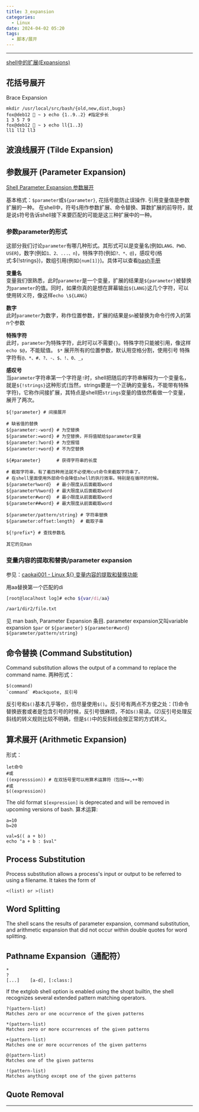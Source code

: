 ```yaml
---
title: 3_expansion
categories:
  - Linux
date: 2024-04-02 05:20
tags:
  - 脚本/展开
---
```


---

[shell中的扩展(Expansions)](https://opengers.github.io/linux/linux-shell-brace-parameter-command-pathname-expansion/)
## 花括号展开
Brace Expansion
```shell
mkdir /usr/local/src/bash/{old,new,dist,bugs}
fox@deb12  ~ ❯ echo {1..9..2} #指定步长
1 3 5 7 9
fox@deb12  ~ ❯ echo ll{1..3} 
ll1 ll2 ll3

```

## 波浪线展开 (Tilde Expansion)
## 参数展开 (Parameter Expansion)
[Shell Parameter Expansion 参数展开](https://xstarcd.github.io/wiki/shell/ShellParameterExpansion.html)

基本格式：`$parameter`或`${parameter}`, 花括号能防止误操作. 引用变量值是参数扩展的一种。
在shell中，符号`$`用作参数扩展、命令替换、算数扩展的前导符，就是说`$`符号告诉shell接下来要匹配的可能是这三种扩展中的一种。
### 参数parameter的形式

这部分我们讨论`parameter`有哪几种形式。其形式可以是变量名(例如`LANG、PWD、USER`)，数字(例如`1、2、...、n`)，特殊字符(例如`?、*、@`)，感叹号(格式:${!strings})，数组引用(例如`{num[1]}`)。具体可以查看[bash手册](https://www.gnu.org/software/bash/manual/bash.html#Shell-Parameters)

**变量名**  
变量我们很熟悉，此时`parameter`是一个变量，扩展的结果是`${parameter}`被替换为`parameter`的值。同时，如果你真的是想在屏幕输出`${LANG}`这几个字符，可以使用转义符，像这样`echo \${LANG}`

**数字**  
此时`parameter`为数字，称作位置参数，扩展的结果是`$n`被替换为命令行传入的第n个参数

**特殊字符**  
此时，`parameter`为特殊字符，此时可以不需要`{}`。特殊字符只能被引用，像这样`echo $@`，不能赋值。 `$*` 展开所有的位置参数，默认用空格分割，使用引号 特殊字符有`@、*、#、?、-、$、!、0、_`，

**感叹号**  
当`parameter`字符串第一个字符是`!`时，shell把随后的字符串解释为一个变量名，就是`${!strings}`这种形式(当然，strings要是一个正确的变量名，不能带有特殊字符)，它称作间接扩展，其特点是shell把`strings`变量的值依然看做一个变量，展开了两次。
```shell
${!parameter} # 间接展开

# 缺省值的替换
${parameter:-word} # 为空替换
${parameter:=word} # 为空替换，并将值赋给$parameter变量
${parameter:?word} # 为空报错
${parameter:+word} # 不为空替换

${#parameter}      # 获得字符串的长度

# 截取字符串，有了着四种用法就不必使用cut命令来截取字符串了。
# 在shell里面使用外部命令会降低shell的执行效率。特别是在循环的时候。
${parameter%word}  # 最小限度从后面截取word
${parameter%%word} # 最大限度从后面截取word
${parameter#word}  # 最小限度从前面截取word
${parameter##word} # 最大限度从前面截取word

${parameter/pattern/string} # 字符串替换
${parameter:offset:length}  # 截取子串

${!prefix*} # 查找参数名

其它的见man
```
### 变量内容的提取和替换/parameter expansion
参见：[caokai001 - Linux ${} 变量内容的提取和替换功能](https://www.jianshu.com/p/cbc7177cfc31)

用aa替换第一个匹配的di
```bash
[root@localhost log]# echo ${var/di/aa}

/aar1/dir2/file.txt
```
见 man bash, Parameter Expansion 条目. parameter expansion又叫variable expansion
`$par` or `${parameter}`
`${parameter#word}`
`${parameter/pattern/string}`

## 命令替换 (Command Substitution)
Command substitution allows the output of a command to replace the command name.
两种形式：
```shell
$(command)
`command` #backquote, 反引号
```
反引号和`$()`基本几乎等价，但尽量使用`$()`。反引号有两点不方便之处：(1)命令替换嵌套或者是包含引号的时候，反引号很麻烦，不如`$()`易读。(2)反引号处理反斜线的转义规则比较不明确，但是`$()`中的反斜线会按正常的方式转义。
## 算术展开 (Arithmetic Expansion)

形式：
```shell
let命令
#或
((expresssion)) # 在双括号里可以用算术运算符（包括+=,++等）
#或
$((expression))
```
The old format `$[expression]` is deprecated and will be removed in upcoming versions of bash.
算术运算:
```shell
a=10
b=20

val=$(( a + b))
echo "a + b : $val"
```

## Process Substitution
Process substitution allows a process's input or output to be referred to using a filename. It takes the form of
```shell
<(list) or >(list)
```

## Word Splitting
The shell scans the results of parameter expansion, command substitution, and arithmetic expansion that did not occur within double quotes for word splitting.

## Pathname Expansion（通配符）
```shell
*
?
[...]    [a-d], [:class:]
```
If the extglob shell option is enabled using the shopt builtin, the shell recognizes several extended pattern matching operators.
```shell
?(pattern-list)
Matches zero or one occurrence of the given patterns

*(pattern-list)
Matches zero or more occurrences of the given patterns

+(pattern-list)
Matches one or more occurrences of the given patterns

@(pattern-list)
Matches one of the given patterns

!(pattern-list)
Matches anything except one of the given patterns
```

## Quote Removal

---
